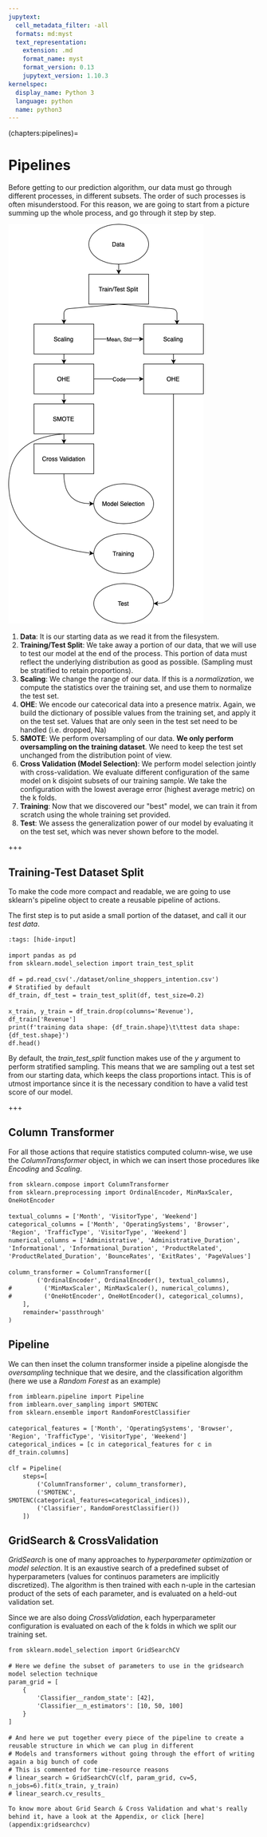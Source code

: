 ```yaml
---
jupytext:
  cell_metadata_filter: -all
  formats: md:myst
  text_representation:
    extension: .md
    format_name: myst
    format_version: 0.13
    jupytext_version: 1.10.3
kernelspec:
  display_name: Python 3
  language: python
  name: python3
---
```


(chapters:pipelines)=
# Pipelines

Before getting to our prediction algorithm, our data must go through different processes, in different subsets.
The order of such processes is often misunderstood.
For this reason, we are going to start from a picture summing up the whole process, and go through it step by step.

![data_pipeline](images/flowchart2.png)

1. **Data**: It is our starting data as we read it from the filesystem.
2. **Training/Test Split**: We take away a portion of our data, that we will use to test our model at the end of the process. This portion of data must reflect the underlying distribution as good as possible. (Sampling must be stratified to retain proportions).
3. **Scaling**: We change the range of our data. If this is a *normalization*, we compute the statistics over the training set, and use them to normalize the test set.
4. **OHE**: We encode our catecorical data into a presence matrix. Again, we build the dictionary of possible values from the training set, and apply it on the test set. Values that are only seen in the test set need to be handled (i.e. dropped, Na)
5. **SMOTE**: We perform oversampling of our data. **We only perform oversampling on the training dataset**. We need to keep the test set unchanged from the distribution point of view.
6. **Cross Validation (Model Selection)**: We perform model selection jointly with cross-validation. We evaluate different configuration of the same model on k disjoint subsets of our training sample. We take the configuration with the lowest average error (highest average metric) on the k folds.
7. **Training**: Now that we discovered our "best" model, we can train it from scratch using the whole training set provided.
8. **Test**: We assess the generalization power of our model by evaluating it on the test set, which was never shown before to the model.

+++

## Training-Test Dataset Split

To make the code more compact and readable, we are going to use sklearn's pipeline object to create a reusable pipeline of actions.

The first step is to put aside a small portion of the dataset, and call it our *test data*.

```{code-cell} ipython3
:tags: [hide-input]

import pandas as pd
from sklearn.model_selection import train_test_split

df = pd.read_csv('./dataset/online_shoppers_intention.csv')
# Stratified by default
df_train, df_test = train_test_split(df, test_size=0.2)

x_train, y_train = df_train.drop(columns='Revenue'), df_train['Revenue']
print(f'training data shape: {df_train.shape}\t\ttest data shape: {df_test.shape}')
df.head()
```

By default, the *train_test_split* function makes use of the *y* argument to perform stratified sampling. This means that we are sampling out a test set from our starting data, which keeps the class proportions intact. This is of utmost importance since it is the necessary condition to have a valid test score of our model.

+++

## Column Transformer
For all those actions that require statistics computed column-wise, we use the *ColumnTransformer* object, in which we can insert those procedures like *Encoding* and *Scaling*.

```{code-cell} ipython3
from sklearn.compose import ColumnTransformer
from sklearn.preprocessing import OrdinalEncoder, MinMaxScaler, OneHotEncoder

textual_columns = ['Month', 'VisitorType', 'Weekend']
categorical_columns = ['Month', 'OperatingSystems', 'Browser', 'Region', 'TrafficType', 'VisitorType', 'Weekend']
numerical_columns = ['Administrative', 'Administrative_Duration', 'Informational', 'Informational_Duration', 'ProductRelated', 'ProductRelated_Duration', 'BounceRates', 'ExitRates', 'PageValues']

column_transformer = ColumnTransformer([
        ('OrdinalEncoder', OrdinalEncoder(), textual_columns),
#         ('MinMaxScaler', MinMaxScaler(), numerical_columns),
#         ('OneHotEncoder', OneHotEncoder(), categorical_columns),
    ],
    remainder='passthrough'
)
```

## Pipeline
We can then inset the column transformer inside a pipeline alongisde the *oversampling* technique that we desire, and the classification algorithm (here we use a *Random Forest* as an example)

```{code-cell} ipython3
from imblearn.pipeline import Pipeline
from imblearn.over_sampling import SMOTENC
from sklearn.ensemble import RandomForestClassifier

categorical_features = ['Month', 'OperatingSystems', 'Browser', 'Region', 'TrafficType', 'VisitorType', 'Weekend']
categorical_indices = [c in categorical_features for c in df_train.columns]

clf = Pipeline(
    steps=[
        ('ColumnTransformer', column_transformer),
        ('SMOTENC', SMOTENC(categorical_features=categorical_indices)),
        ('Classifier', RandomForestClassifier())
    ])
```

## GridSearch & CrossValidation

*GridSearch* is one of many approaches to *hyperparameter optimization* or *model selection*. It is an exaustive search of a predefined subset of hyperparameters (values for continuos parameters are implicitly discretized). The algorithm is then trained with each n-uple in the cartesian product of the sets of each parameter, and is evaluated on a held-out validation set.

Since we are also doing *CrossValidation*, each hyperparameter configuration is evaluated on each of the k folds in which we split our training set.

```{code-cell} ipython3
from sklearn.model_selection import GridSearchCV

# Here we define the subset of parameters to use in the gridsearch model selection technique
param_grid = [
    {
        'Classifier__random_state': [42],
        'Classifier__n_estimators': [10, 50, 100]
    }
]

# And here we put together every piece of the pipeline to create a reusable structure in which we can plug in different
# Models and transformers without going through the effort of writing again a big bunch of code
# This is commented for time-resource reasons
# linear_search = GridSearchCV(clf, param_grid, cv=5, n_jobs=6).fit(x_train, y_train)
# linear_search.cv_results_
```

```{tip}
To know more about Grid Search & Cross Validation and what's really behind it, have a look at the Appendix, or click [here](appendix:gridsearchcv)
```
